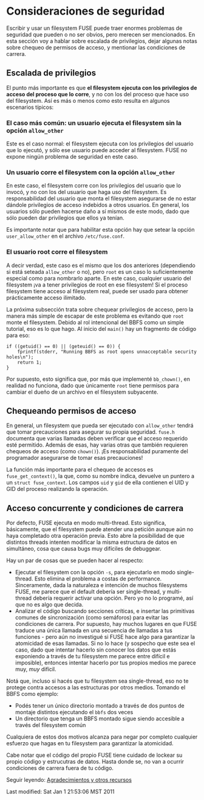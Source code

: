 # Consideraciones de seguridad

Escribir y usar un filesystem FUSE puede traer enormes problemas de seguridad que pueden o no ser obvios, pero merecen ser mencionados. En esta sección voy a hablar sobre escalada de privilegios, dejar algunas notas sobre chequeo de permisos de acceso, y mentionar las condiciones de carrera.

## Escalada de privilegios

El punto más importante es que **el filesystem ejecuta con los privilegios de acceso del proceso que lo corre**, y no con los del proceso que hace uso del filesystem.  Así es más o menos como esto resulta en algunos escenarios típicos:

### El caso más común: un usuario ejecuta el filesystem sin la opción `allow_other`

Este es el caso normal: el filesystem ejecuta con los privilegios del usuario que lo ejecutó, y sólo ese usuario puede acceder al filesystem. FUSE no expone ningún problema de seguridad en este caso.

### Un usuario corre el filesystem con la opción `allow_other`

En este caso, el filesystem corre con los privilegios del usuario que lo invocó, y no con los del usuario que haga uso del filesystem. Es responsabilidad del usuario que monta el filesystem asegurarse de no estar dándole privilegios de acceso indebidos a otros usuarios. En general, los usuarios sólo pueden hacerse daño a sí mismos de este modo, dado que sólo pueden dar privilegios que ellos ya tenían.

Es importante notar que para habilitar esta opción hay que setear la opción `user_allow_other` en el archivo `/etc/fuse.conf`.

### El usuario root corre el filesystem

A decir verdad, este caso es el mismo que los dos anteriores (dependiendo si está seteada `allow_other` o no), pero `root` es un caso lo suficientemente especial como para nombrarlo aparte. En este caso, cualquier usuario del filesystem ¡va a tener privilegios de root en ese filesystem! Si el proceso filesystem tiene acceso al filesystem real, puede ser usado para obtener prácticamente acceso ilimitado.

La próxima subsección trata sobre chequear privilegios de acceso, pero la manera más simple de escapar de este problema es evitando que `root` monte el filesystem. Debido al rol intencional del BBFS como un simple tutorial, eso es lo que hago. Al inicio del `main()` hay un fragmento de código para eso:

```
if ((getuid() == 0) || (geteuid() == 0)) {
    fprintf(stderr, "Running BBFS as root opens unnacceptable security holes\n");
    return 1;
}
```

Por supuesto, esto significa que, por más que implementé `bb_chown()`, en realidad no funciona, dado que únicamente `root` tiene permisos para cambiar el dueño de un archivo en el filesystem subyacente.

## Chequeando permisos de acceso

En general, un filesystem que pueda ser ejecutado con `allow_other` tendrá que tomar precauciones para asegurar su propia seguridad. `fuse.h` documenta que varias llamadas deben verificar que el acceso requerido esté permitido. Además de esas, hay varias otras que también requieren chequeos de acceso (como `chown()`). ¡Es responsabilidad puramente del programador asegurarse de tomar esas precauciones!

La función más importante para el chequeo de accesos es `fuse_get_context()`, la que, como su nombre indica, devuelve un puntero a un `struct fuse_context`. Los campos `uid` y `gid` de ella contienen el UID y GID del proceso realizando la operación.

## Acceso concurrente y condiciones de carrera

Por defecto, FUSE ejecuta en modo multi-thread. Esto significa, básicamente, que el filesystem puede atender una petición aunque aún no haya completado otra operación previa. Esto abre la posibilidad de que distintos threads intenten modificar la misma estructura de datos en simultáneo, cosa que causa bugs muy difíciles de debuggear.

Hay un par de cosas que se pueden hacer al respecto:

* Ejecutar el filesystem con la opción `-s`, para ejecutarlo en modo single-thread. Esto elimina el problema a costas de performance. Sinceramente, dada la naturaleza e intención de muchos filesystems FUSE, me parece que el default debería ser single-thread, y multi-thread debería requerir activar una opción. Pero yo no lo programé, así que no es algo que decida.
* Analizar el código buscando secciones críticas, e insertar las primitivas comunes de sincronización (como semáforos) para evitar las condiciones de carrera. Por supuesto, hay muchos lugares en que FUSE traduce una única llamada en una secuencia de llamadas a tus funciones - pero aún no investigué si FUSE hace algo para garantizar la atomicidad de esas llamadas. Si no lo hace (y sospecho que este sea el caso, dado que intentar hacerlo sin conocer los datos que estás exponiendo a través de tu filesystem me parece entre difícil e imposible), entonces intentar hacerlo por tus propios medios me parece muy, _muy_ difícil.

Notá que, incluso si hacés que tu filesystem sea single-thread, eso no te protege contra accesos a las estructuras por otros medios. Tomando el BBFS como ejemplo:

* Podés tener un único directorio montado a través de dos puntos de montaje distintos ejecutando el `bbfs` dos veces
* Un directorio que tenga un BBFS montado sigue siendo accesible a través del filesystem común

Cualquiera de estos dos motivos alcanza para negar por completo cualquier esfuerzo que hagas en tu filesystem para garantizar la atomicidad.

Cabe notar que el código del propio FUSE tiene cuidado de lockear su propio código y estrucutras de datos. Hasta donde se, no van a ocurrir condiciones de carrera fuera de tu código.

Seguir leyendo: [Agradecimientos y otros recursos](thanks.md)

Last modified: Sat Jan 1 21:53:06 MST 2011
